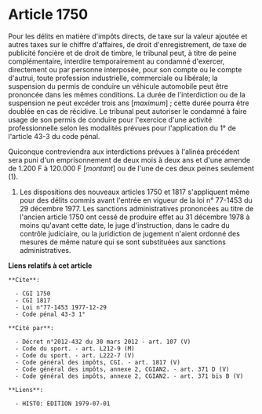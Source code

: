 # Article 1750

Pour les délits en matière d'impôts directs, de taxe sur la valeur ajoutée et autres taxes sur le chiffre d'affaires, de
droit d'enregistrement, de taxe de publicité foncière et de droit de timbre, le tribunal peut, à titre de peine
complémentaire, interdire temporairement au condamné d'exercer, directement ou par personne interposée, pour son compte ou le
compte d'autrui, toute profession industrielle, commerciale ou libérale; la suspension du permis de conduire un véhicule
automobile peut être prononcée dans les mêmes conditions. La durée de l'interdiction ou de la suspension ne peut excéder
trois ans [*maximum*] ; cette durée pourra être doublée en cas de récidive. Le tribunal peut autoriser le condamné à faire
usage de son permis de conduire pour l'exercice d'une activité professionnelle selon les modalités prévues pour l'application
du 1° de l'article 43-3 du code pénal.

Quiconque contreviendra aux interdictions prévues à l'alinéa précédent sera puni d'un emprisonnement de deux mois à deux ans
et d'une amende de 1.200 F à 120.000 F [*montant*] ou de l'une de ces deux peines seulement (1).

1)  Les dispositions des nouveaux articles 1750 et 1817 s'appliquent même pour des délits commis avant l'entrée en vigueur de
la loi n° 77-1453 du 29 décembre 1977. Les sanctions administratives prononcées au titre de l'ancien article 1750 ont cessé
de produire effet au 31 décembre 1978 à moins qu'avant cette date, le juge d'instruction, dans le cadre du contrôle
judiciaire, ou la juridiction de jugement n'aient ordonné des mesures de même nature qui se sont substituées aux sanctions
administratives.

**Liens relatifs à cet article**

	**Cite**:

	  - CGI 1750
	  - CGI 1817
	  - Loi n°77-1453 1977-12-29
	  - Code pénal 43-3 1°

	**Cité par**:

	  - Décret n°2012-432 du 30 mars 2012 - art. 107 (V)
	  - Code du sport. - art. L212-9 (M)
	  - Code du sport. - art. L222-7 (V)
	  - Code général des impôts, CGI. - art. 1817 (V)
	  - Code général des impôts, annexe 2, CGIAN2. - art. 371 D (V)
	  - Code général des impôts, annexe 2, CGIAN2. - art. 371 bis B (V)

	**Liens**:

	  - HISTO: EDITION 1979-07-01
